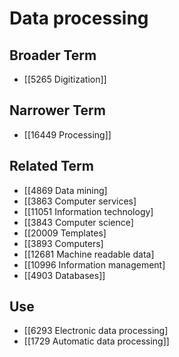 # Data processing  

## Broader Term

- [[5265 Digitization]]  

## Narrower Term

- [[16449 Processing]]  

## Related Term

- [[4869 Data mining]
- [[3863 Computer services]
- [[11051 Information technology]
- [[3843 Computer science]
- [[20009 Templates]
- [[3893 Computers]
- [[12681 Machine readable data]
- [[10996 Information management]
- [[4903 Databases]]  

## Use

- [[6293 Electronic data processing]
- [[1729 Automatic data processing]]  


